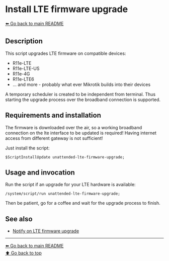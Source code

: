 Install LTE firmware upgrade
============================

[⬅️ Go back to main README](../README.md)

Description
-----------

This script upgrades LTE firmware on compatible devices:

* R11e-LTE
* R11e-LTE-US
* R11e-4G
* R11e-LTE6
* ... and more - probably what ever Mikrotik builds into their devices

A temporary scheduler is created to be independent from terminal. Thus
starting the upgrade process over the broadband connection is supported.

Requirements and installation
-----------------------------

The firmware is downloaded over the air, so a working broadband connection
on the lte interface to be updated is required! Having internet access from
different gateway is not sufficient!

Just install the script:

    $ScriptInstallUpdate unattended-lte-firmware-upgrade;

Usage and invocation
--------------------

Run the script if an upgrade for your LTE hardware is available:

    /system/script/run unattended-lte-firmware-upgrade;

Then be patient, go for a coffee and wait for the upgrade process to finish.

See also
--------

* [Notify on LTE firmware upgrade](check-lte-firmware-upgrade.md)

---
[⬅️ Go back to main README](../README.md)  
[⬆️ Go back to top](#top)
